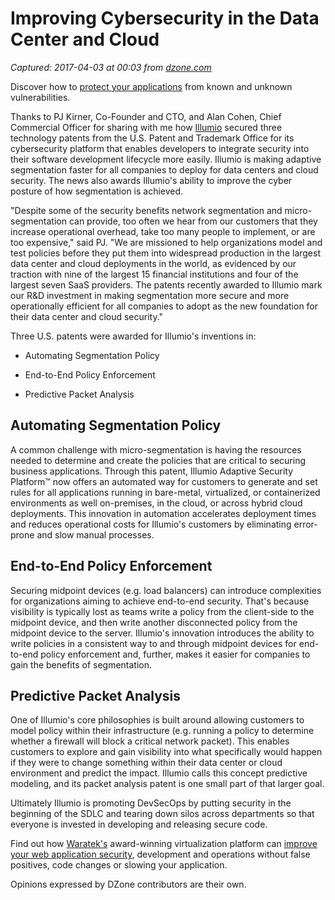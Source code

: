 # Improving Cybersecurity in the Data Center and Cloud

_Captured: 2017-04-03 at 00:03 from [dzone.com](https://dzone.com/articles/improving-cybersecurity-in-the-data-center-and-clo?edition=286970&utm_source=Daily%20Digest&utm_medium=email&utm_campaign=dd%202017-04-02)_

Discover how to [protect your applications](https://dzone.com/go?i=176121&u=http%3A%2F%2Fwww.waratek.com%2Fsolutions%2Fzero-day-defense%2F%3Futm_source%3DDZone%26utm_campaign%3Dba%26utm_medium%3Dprerolltextad%26utm_content%3Dzeroday) from known and unknown vulnerabilities.

Thanks to PJ Kirner, Co-Founder and CTO, and Alan Cohen, Chief Commercial Officer for sharing with me how [Illumio](http://www.illumio.com) secured three technology patents from the U.S. Patent and Trademark Office for its cybersecurity platform that enables developers to integrate security into their software development lifecycle more easily. Illumio is making adaptive segmentation faster for all companies to deploy for data centers and cloud security. The news also awards Illumio's ability to improve the cyber posture of how segmentation is achieved.

"Despite some of the security benefits network segmentation and micro-segmentation can provide, too often we hear from our customers that they increase operational overhead, take too many people to implement, or are too expensive," said PJ. "We are missioned to help organizations model and test policies before they put them into widespread production in the largest data center and cloud deployments in the world, as evidenced by our traction with nine of the largest 15 financial institutions and four of the largest seven SaaS providers. The patents recently awarded to Illumio mark our R&D investment in making segmentation more secure and more operationally efficient for all companies to adopt as the new foundation for their data center and cloud security."

Three U.S. patents were awarded for Illumio's inventions in:

  * Automating Segmentation Policy

  * End-to-End Policy Enforcement

  * Predictive Packet Analysis

## **Automating Segmentation Policy**

A common challenge with micro-segmentation is having the resources needed to determine and create the policies that are critical to securing business applications. Through this patent, Illumio Adaptive Security Platform™ now offers an automated way for customers to generate and set rules for all applications running in bare-metal, virtualized, or containerized environments as well on-premises, in the cloud, or across hybrid cloud deployments. This innovation in automation accelerates deployment times and reduces operational costs for Illumio's customers by eliminating error-prone and slow manual processes.

## **End-to-End Policy Enforcement**

Securing midpoint devices (e.g. load balancers) can introduce complexities for organizations aiming to achieve end-to-end security. That's because visibility is typically lost as teams write a policy from the client-side to the midpoint device, and then write another disconnected policy from the midpoint device to the server. Illumio's innovation introduces the ability to write policies in a consistent way to and through midpoint devices for end-to-end policy enforcement and, further, makes it easier for companies to gain the benefits of segmentation.

## **Predictive Packet Analysis**

One of Illumio's core philosophies is built around allowing customers to model policy within their infrastructure (e.g. running a policy to determine whether a firewall will block a critical network packet). This enables customers to explore and gain visibility into what specifically would happen if they were to change something within their data center or cloud environment and predict the impact. Illumio calls this concept predictive modeling, and its packet analysis patent is one small part of that larger goal.

Ultimately Illumio is promoting DevSecOps by putting security in the beginning of the SDLC and tearing down silos across departments so that everyone is invested in developing and releasing secure code.

Find out how [Waratek's](https://dzone.com/go?i=176122&u=http%3A%2F%2Fwww.waratek.com%2Fsolutions%2Fapplication-protection%2F%3Futm_source%3DDZone%26utm_campaign%3Dba%26utm_medium%3Dpostrolltextad%26utm_content%3Dappprotect) award-winning virtualization platform can [improve your web application security](https://dzone.com/go?i=176122&u=http%3A%2F%2Fwww.waratek.com%2Fsolutions%2Fapplication-protection%2F%3Futm_source%3DDZone%26utm_campaign%3Dba%26utm_medium%3Dpostrolltextad%26utm_content%3Dappprotect), development and operations without false positives, code changes or slowing your application.

Opinions expressed by DZone contributors are their own.
